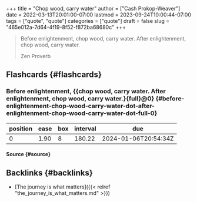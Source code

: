 +++
title = "Chop wood, carry water"
author = ["Cash Prokop-Weaver"]
date = 2022-03-13T20:01:00-07:00
lastmod = 2023-09-24T10:00:44-07:00
tags = ["quote", "quote"]
categories = ["quote"]
draft = false
slug = "465e012a-7d64-4f19-8f52-f872ba68680c"
+++

> Before enlightenment, chop wood, carry water. After enlightenment, chop wood, carry water.
>
> Zen Proverb


## Flashcards {#flashcards}


### Before enlightenment, {{chop wood, carry water. After enlightenment, chop wood, carry water.}{full}@0} {#before-enlightenment-chop-wood-carry-water-dot-after-enlightenment-chop-wood-carry-water-dot-full-0}

| position | ease | box | interval | due                  |
|----------|------|-----|----------|----------------------|
| 0        | 1.90 | 8   | 180.22   | 2024-01-06T20:54:34Z |


#### Source {#source}


## Backlinks {#backlinks}

-   [The journey is what matters]({{< relref "the_journey_is_what_matters.md" >}})
